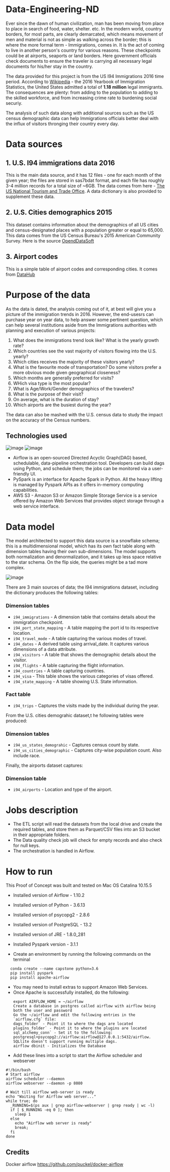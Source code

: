 # Data-Engineering-ND
Ever since the dawn of human civilization, man has been moving from place to place in search of food, water, shelter. etc. In the modern world, country borders, for most parts, are clearly demarcated, which means movement of men and material is not as simple as walking across the border; this is where the more formal term - Immigrations, comes in. It is the act of coming to live in another person's country for various reasons. These checkpoints could be at airports, seaports or land borders. Here government officials check documents to ensure the traveler is carrying all necessary legal documents for his/her stay in the country.

The data provided for this project is from the US I94 Immigrations 2016 time period. According to [Wikipedia](https://en.wikipedia.org/wiki/Immigration_to_the_United_States#:~:text=According%20to%20the%202016%20Yearbook,565k%20status%20adjustments) - the 2016 Yearbook of Immigration Statistics, the United States admitted a total of **1.18 million** legal immigrants. The consequences are plenty: from adding to the population to adding to the skilled workforce, and from increasing crime rate to burdening social securiy.

The analysis of such data along with additional sources such as the US census demographic data can help Immigrations officials better deal with the influx of visitors thronging their country every day.

# Data sources
## 1. U.S. I94 immigrations data 2016
This is the main data source, and it has 12 files - one for each month of the  given year; the files are stored in sas7bdat format, and each file has roughly 3-4 million records for a total size of ~6GB. The data comes from here - [The US National Tourism and Trade Office](https://travel.trade.gov/research/reports/i94/historical/2016.html). A data dictionary is also provided to supplement these data.

## 2. U.S. Cities demographics 2015
This dataset contains information about the demographics of all US cities and census-designated places with a population greater or equal to 65,000. 
This data comes from the US Census Bureau's 2015 American Community Survey. Here is the source [OpendDataSoft](https://public.opendatasoft.com/explore/dataset/us-cities-demographics/information/)

## 3. Airport codes
This is a simple table of airport codes and corresponding cities. It comes from [DataHub](https://datahub.io/core/airport-codes#data)

# Purpose of the data
As the data is dated, the analysis coming out of it, at best will give you a picture of the immigration trends in 2016. However, the end-usesrs can purchase year on year data, to help answer some pertinent question, which can help several institutions aside from the Immigrations authorities with planning and execution of various projects:
1) What does the immigrations trend look like? What is the yearly growth rate?
2) Which countries see the vast majority of visitors flowing into the U.S. yearly?
3) Which cities receives the majority of these visitors yearly?
4) What is the favourite mode of transportation? Do some visitors prefer a more obvious mode given geographical closeness?
5) Which months are generally preferred for visits?
6) WHich visa type is the most popular?
7) What is Age/Work/Gender demographics of the travelers?
8) What is the purpose of their visit?
9) On average, what is the duration of stay?
10) Which airports are the busiest during the year?

The data can also be mashed with the U.S. census data to study the impact on the accuracy of the Census numbers.

## Technologies used
![image](https://user-images.githubusercontent.com/7212518/117294794-b0d1df80-ae90-11eb-8e53-e617a01cb67c.png) ![image](https://user-images.githubusercontent.com/7212518/117294934-dced6080-ae90-11eb-908d-36abdf7b994b.png)

- Airflow is an open-sourced Directed Acyclic Graph(DAG) based, schedulable, data-pipeline orchestration tool. Developers can build dags using Python, and schedule them; the jobs can be monitored via a user-friendly UI.
- PySpark is an interface for Apache Spark in Python. All the heavy lifting is managed by Pyspark APIs as it offers in-memory computing capabilities.
- AWS S3 - Amazon S3 or Amazon Simple Storage Service is a service offered by Amazon Web Services that provides object storage through a web service interface.

# Data model
The model architected to support this data source is a snowflake schema; this is a multidimensional model, which has its own fact table along with dimension tables having their own sub-dimensions. The model supports both normalization and denormalization, and it takes up less space relative to the star schema. On the flip side, the queries might be a tad more complex.

![image](https://user-images.githubusercontent.com/7212518/117299326-078de800-ae96-11eb-8984-a3fd40dfab01.png)

There are 3 main sources of data; the I94 immigrations dataset, including the dictionary produces the following tables:
### Dimension tables
- `i94_immigrations` - A dimension table that contains details about the immigration checkpoint.
- `i94_port_state_mapping` - A table mapping the port id to its respective location.
- `i94_travel_mode` - A table capturing the various modes of travel.
- `i94_dates` - A derived table using arrival_date. It captures various dimensions of a data attribute.
- `i94_visitors` - A table that shows the demographic details about the visitor.
- `i94_flights` - A table capturing the flight information.
- `i94_countries` - A table capturing countries.
- `i94_visa` - This table shows the various categories of visas offered.
- `i94_state_mapping` - A table showing U.S. State information.
### Fact table
- `i94_trips` - Captures the visits made by the individual during the year.

From the U.S. cities demograhic dataset,t he following tables were produced:
### Dimension tables
- `i94_us_states_demograhic` - Captures census count by state.
- `i94_us_cities_demographic` - Captures city-wise population count. Also include race.

Finally, the airports dataset captures:
### Dimension table
- `i94_airports` - Location and type of the airport.

# Jobs description
- The ETL script will read the datasets from the local drive and create the required tables, and store them as Parquet/CSV files into an S3 bucket in their appropriate folders.
- The Data quality check job will check for empty records and also check for null keys.
- The orchestration is handled in Airflow.

# How to run
This Proof of Concept was built and tested on Mac OS Catalina 10.15.5
- Installed version of Airflow - 1.10.2
- Installed version of Python - 3.6.13
- Installed version of psycopg2 - 2.8.6
- Installed version of PostgreSQL - 13.2
- Installed version of JRE - 1.8.0_281
- Installed Pyspark version - 3.1.1

- Create an environment by running the following commands on the terminal
```
  conda create --name capstone python=3.6
  pip install pyspark
  pip install apache-airflow
```
- You may need to install extras to support Amazon Web Services.
- Once Apache is successfully installed, do the following:
  ```
  export AIRFLOW_HOME = ~/airflow
  Create a database in postgres called airflow with airflow being both the user and password
  Go the ~/airflow and edit the following entries in the `airflow.cfg` file:
  dags_folder` - Point it to where the dags are located
  plugins_folder` - Point it to where the plugins are located
  sql_alchemy_conn` - Set it to the following: postgresql+psycopg2://airflow:airflow@127.0.0.1:5432/airflow. SQLlite doesn't support running multiple dags.
  airflow dbinit - Initializes the Database
  ```
- Add these lines into a script to start the Airflow scheduler and webserver
```
#!/bin/bash
# Start airflow
airflow scheduler --daemon
airflow webserver --daemon -p 8080

# Wait till airflow web-server is ready
echo "Waiting for Airflow web server..."
while true; do
  _RUNNING=$(ps aux | grep airflow-webserver | grep ready | wc -l)
  if [ $_RUNNING -eq 0 ]; then
    sleep 1
  else
    echo "Airflow web server is ready"
    break;
  fi
done
```





## Credits
Docker airflow
https://github.com/puckel/docker-airflow
